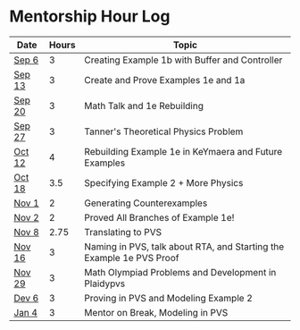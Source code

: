 # Mentorship Hour Log

| Date                             | Hours   | Topic                                                                 |
| -------------------------------- | ------- | --------------------------------------------------------------------- |
| [Sep 6](journals/2023-09-06.md)  | 3       | Creating Example 1b with Buffer and Controller                        |
| [Sep 13](journals/2023-09-13.md) | 3       | Create and Prove Examples 1e and 1a                                   |
| [Sep 20](journals/2023-09-20.md) | 3       | Math Talk and 1e Rebuilding                                           |
| [Sep 27](journals/2023-09-27.md) | 3       | Tanner's Theoretical Physics Problem                                  |
| [Oct 12](journals/2023-10-12.md) | 4       | Rebuilding Example 1e in KeYmaera and Future Examples                 |
| [Oct 18](journals/2023-10-18.md) | 3.5     | Specifying Example 2 + More Physics                                   |
| [Nov 1](journals/2023-11-01.md)  | 2       | Generating Counterexamples                                            |
| [Nov 2](journals/2023-11-02.md)  | 2       | Proved All Branches of Example 1e!                                    |
| [Nov 8](journals/2023-11-08.md)  | 2.75    | Translating to PVS                                                    |
| [Nov 16](journals/2023-11-16.md) | 3       | Naming in PVS, talk about RTA, and Starting the Example 1e PVS Proof  |
| [Nov 29](journals/2023-11-29.md) | 3       | Math Olympiad Problems and Development in Plaidypvs                   |
| [Dev 6](journals/2023-12-06.md)  | 3       | Proving in PVS and Modeling Example 2                                 |
| [Jan 4](journals/2024-01-04.md)  | 3       | Mentor on Break, Modeling in PVS                                      |

